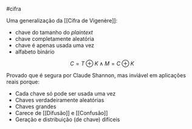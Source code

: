 #cifra

Uma generalização da [[Cifra de Vigenère]]:
- chave do tamanho do *plaintext*
- chave completamente aleatória
- chave é apenas usada uma vez
- alfabeto binário

$$C = T \oplus K \land M = C \oplus K $$

Provado que é segura por Claude Shannon, mas inviável em aplicações reais porque:
- Cada chave só pode ser usada uma vez
- Chaves verdadeiramente aleatórias
- Chaves grandes
- Carece de [[Difusão]] e [[Confusão]] 
- Geração e distribuição (de chave) difíceis
